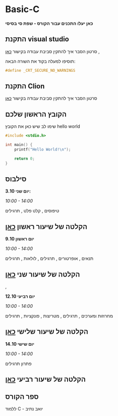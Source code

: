 # Basic-C
**כאן יעלו התכנים עבור הקורס - שפת סי בסיסי**

## התקנת visual studio
סרטון הסבר איך להתקין סביבת עבודה
בקישור [כאן](https://youtu.be/pakQGkmGDRE)
,

תוסיפו למעלה בקוד את השורה הבאה:
```c
#define _CRT_SECURE_NO_WARNINGS
```

## התקנת Clion
סרטון הסבר איך להתקין סביבת עבודה בקישור [כאן](https://us06web.zoom.us/rec/play/nrfjpk5Nbl-aEyg5_PawoozTyECtZi17Z0SH_vIk4x6RHkCXe1yqAtSD046nKTgHWJTOHTmR7w7oMBL4.f8aJ32AxfU1UMVn9?continueMode=true)

## הקובץ הראשון שלכם
שימו לב שיש כאן את הקובץ 
hello world
```c
#include <stdio.h>

int main() {
	printf("Hello World!\n");

	return 0;
}
```

## סילבוס
**3.10 יום שני:**

_10:00 - 14:00_

טיפוסים
, קלט פלט
, תרגילים

## הקלטה של שיעור ראשון [כאן](https://us06web.zoom.us/rec/share/YlksLvfJftbnM0SAu9dVM0_lrSU3-Jeu7OwG3fB3Uq95ZmM63HLDNk-v5JG1AMcW.xy1kPOMdRpatJgHJ)
 

 
**9.10 יום ראשון**

_10:00 - 14:00_

תנאים
, אופרטורים
, תרגילים
, לולאות
, תרגילים
## הקלטה של שיעור שני [כאן](https://us06web.zoom.us/rec/share/9ufpzdj7_ry1FT2Y3Gf5nUeWpx1oSEQY7sQMM2KzEH4Pyi-WRH9RQ-umqai1kdU5.vLANHuESnDCn5JaS)

, 

**12.10 יום רביעי**

_10:00 - 14:00_

מחרוזות ומערכים
, תרגילים
, מטריצות
, פונקציות
, תרגילים

## הקלטה של שיעור שלישי [כאן](https://us06web.zoom.us/rec/share/Fg4pDrAJhZK9hbY8VaPIObMZQSkdGD5QI-87Uj0iqOg20OkrI-e_0qIFKaajYMBx.WSZJy7BwrFRKDBgb)

**יום שישי 14.10**

_10:00 - 14:00_

פתרון תרגילים

## הקלטה של שיעור רביעי [כאן](https://us06web.zoom.us/rec/share/uXw54tYBjndKiWHejzespDQ6G9C362a02oG3d3WZf-9YdQ3u2LI4Gzm2joA-Hfc3.SzOhX4cyAmbNyOq4)


## ספר הקורס
ללמוד C - יואב נתיב
